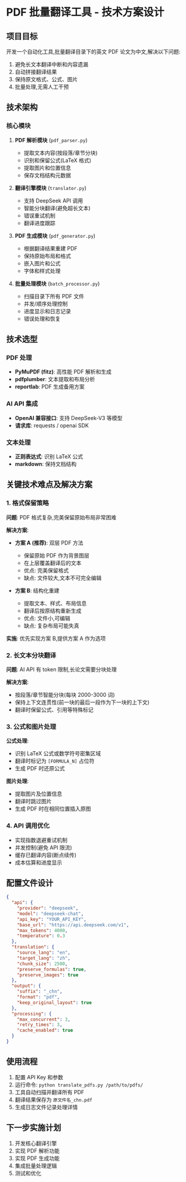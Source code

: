 # PDF 批量翻译工具 - 技术方案设计

## 项目目标

开发一个自动化工具,批量翻译目录下的英文 PDF 论文为中文,解决以下问题:
1. 避免长文本翻译中断和内容遗漏
2. 自动拼接翻译结果
3. 保持原文格式、公式、图片
4. 批量处理,无需人工干预

## 技术架构

### 核心模块

1. **PDF 解析模块** (`pdf_parser.py`)
   - 提取文本内容(按段落/章节分块)
   - 识别和保留公式(LaTeX 格式)
   - 提取图片和位置信息
   - 保存文档结构元数据

2. **翻译引擎模块** (`translator.py`)
   - 支持 DeepSeek API 调用
   - 智能分块翻译(避免超长文本)
   - 错误重试机制
   - 翻译进度跟踪

3. **PDF 生成模块** (`pdf_generator.py`)
   - 根据翻译结果重建 PDF
   - 保持原始布局和格式
   - 嵌入图片和公式
   - 字体和样式处理

4. **批量处理模块** (`batch_processor.py`)
   - 扫描目录下所有 PDF 文件
   - 并发/顺序处理控制
   - 进度显示和日志记录
   - 错误处理和恢复

## 技术选型

### PDF 处理
- **PyMuPDF (fitz)**: 高性能 PDF 解析和生成
- **pdfplumber**: 文本提取和布局分析
- **reportlab**: PDF 生成备用方案

### AI API 集成
- **OpenAI 兼容接口**: 支持 DeepSeek-V3 等模型
- **请求库**: requests / openai SDK

### 文本处理
- **正则表达式**: 识别 LaTeX 公式
- **markdown**: 保持文档结构

## 关键技术难点及解决方案

### 1. 格式保留策略

**问题**: PDF 格式复杂,完美保留原始布局非常困难

**解决方案**:
- **方案 A (推荐)**: 双层 PDF 方法
  - 保留原始 PDF 作为背景图层
  - 在上层覆盖翻译后的文本
  - 优点: 完美保留格式
  - 缺点: 文件较大,文本不可完全编辑

- **方案 B**: 结构化重建
  - 提取文本、样式、布局信息
  - 翻译后按原结构重新生成
  - 优点: 文件小,可编辑
  - 缺点: 复杂布局可能失真

**实施**: 优先实现方案 B,提供方案 A 作为选项

### 2. 长文本分块翻译

**问题**: AI API 有 token 限制,长论文需要分块处理

**解决方案**:
- 按段落/章节智能分块(每块 2000-3000 词)
- 保持上下文连贯性(前一块的最后一段作为下一块的上下文)
- 翻译时保留公式、引用等特殊标记

### 3. 公式和图片处理

**公式处理**:
- 识别 LaTeX 公式或数学符号密集区域
- 翻译时标记为 `[FORMULA_N]` 占位符
- 生成 PDF 时还原公式

**图片处理**:
- 提取图片及位置信息
- 翻译时跳过图片
- 生成 PDF 时在相同位置插入原图

### 4. API 调用优化

- 实现指数退避重试机制
- 并发控制(避免 API 限流)
- 缓存已翻译内容(断点续传)
- 成本估算和进度显示

## 配置文件设计

```json
{
  "api": {
    "provider": "deepseek",
    "model": "deepseek-chat",
    "api_key": "YOUR_API_KEY",
    "base_url": "https://api.deepseek.com/v1",
    "max_tokens": 4000,
    "temperature": 0.3
  },
  "translation": {
    "source_lang": "en",
    "target_lang": "zh",
    "chunk_size": 2500,
    "preserve_formulas": true,
    "preserve_images": true
  },
  "output": {
    "suffix": "_chn",
    "format": "pdf",
    "keep_original_layout": true
  },
  "processing": {
    "max_concurrent": 3,
    "retry_times": 3,
    "cache_enabled": true
  }
}
```

## 使用流程

1. 配置 API Key 和参数
2. 运行命令: `python translate_pdfs.py /path/to/pdfs/`
3. 工具自动扫描并翻译所有 PDF
4. 翻译结果保存为 `原文件名_chn.pdf`
5. 生成日志文件记录处理详情

## 下一步实施计划

1. 开发核心翻译引擎
2. 实现 PDF 解析功能
3. 实现 PDF 生成功能
4. 集成批量处理逻辑
5. 测试和优化


